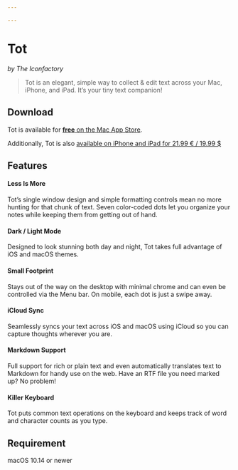 ```yaml
---

---
```


# Tot
_by The Iconfactory_

> Tot is an elegant, simple way to collect & edit text across your Mac, iPhone, and iPad. It’s your tiny text companion!

## Download
Tot is available for [__free__ on the Mac App Store](https://apps.apple.com/app/tot/id1491071483).

Additionally, Tot is also [available on iPhone and iPad for 21.99 € / 19.99 $](https://apps.apple.com/app/tot-pocket/id1498235191)

## Features

#### Less Is More

Tot’s single window design and simple formatting controls mean no more hunting for that chunk of text. Seven color-coded dots let you organize your notes while keeping them from getting out of hand.


#### Dark / Light Mode

Designed to look stunning both day and night, Tot takes full advantage of iOS and macOS themes.


#### Small Footprint

Stays out of the way on the desktop with minimal chrome and can even be controlled via the Menu bar. On mobile, each dot is just a swipe away.


#### iCloud Sync

Seamlessly syncs your text across iOS and macOS using iCloud so you can capture thoughts wherever you are.

#### Markdown Support

Full support for rich or plain text and even automatically translates text to Markdown for handy use on the web. Have an RTF file you need marked up? No problem!


#### Killer Keyboard

Tot puts common text operations on the keyboard and keeps track of word and character counts as you type.

## Requirement
macOS 10.14 or newer